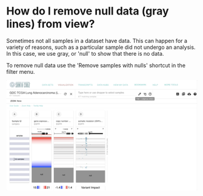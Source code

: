# How do I remove null data \(gray lines\) from view?

Sometimes not all samples in a dataset have data. This can happen for a variety of reasons, such as a particular sample did not undergo an analysis. In this case, we use gray, or 'null' to show that there is no data. 

To remove null data use the 'Remove samples with nulls' shortcut in the filter menu.

![](../.gitbook/assets/removenullsshortcut.gif)

